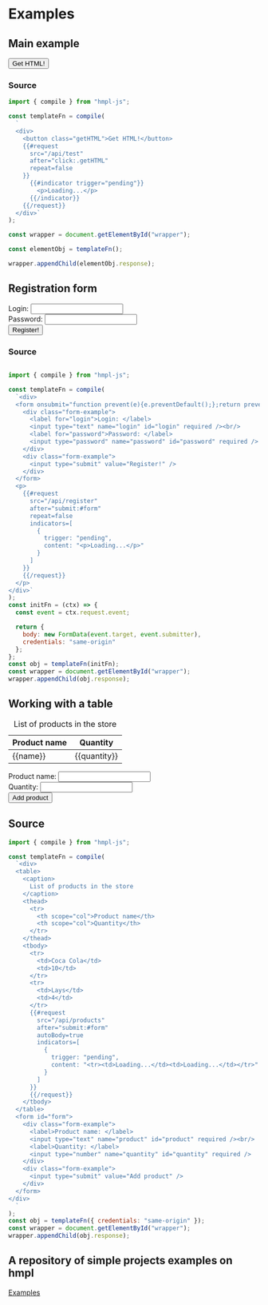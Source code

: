 # Examples

<!--List of test examples of work without request to api. Will also work by itself.-->

## Main example

<div id="wrapper">
  <div>
    <button @click="switchComponent" class="getHTML">Get HTML!</button>
    <component :is="currentComponent"></component>
  </div>
</div>

### Source
```js v-pre
import { compile } from "hmpl-js";

const templateFn = compile(
  `
  <div>
    <button class="getHTML">Get HTML!</button>
    {{#request
      src="/api/test"
      after="click:.getHTML"
      repeat=false
    }}
      {{#indicator trigger="pending"}}
        <p>Loading...</p>
      {{/indicator}}
    {{/request}}
  </div>`
);

const wrapper = document.getElementById("wrapper");

const elementObj = templateFn();

wrapper.appendChild(elementObj.response);
```
## Registration form

<div id="wrapper">
  <div>
    <div>
      <form @submit.prevent="switchComponent1" id="form">
        <div class="form-example">
          <label for="login">Login: </label>
          <input v-model="login" type="text" name="login" id="login" required /><br/>
          <label for="password">Password: </label>
          <input v-model="password" type="password" name="password" id="password" required />
        </div>
        <div class="form-example">
          <input type="submit" value="Register!" />
        </div>
      </form>
      <p><component :is="currentComponent1"></component></p>
    </div>
  </div>
</div>

### Source

```js v-pre

import { compile } from "hmpl-js";

const templateFn = compile(
  `<div>
  <form onsubmit="function prevent(e){e.preventDefault();};return prevent(event);" id="form">
    <div class="form-example">
      <label for="login">Login: </label>
      <input type="text" name="login" id="login" required /><br/>
      <label for="password">Password: </label>
      <input type="password" name="password" id="password" required />
    </div>
    <div class="form-example">
      <input type="submit" value="Register!" />
    </div>
  </form>
  <p>
    {{#request
      src="/api/register"
      after="submit:#form"
      repeat=false
      indicators=[
        {
          trigger: "pending",
          content: "<p>Loading...</p>"
        }
      ]
    }}
    {{/request}}
  </p>
</div>`
);
const initFn = (ctx) => {
  const event = ctx.request.event;

  return {
    body: new FormData(event.target, event.submitter),
    credentials: "same-origin"
  };
};
const obj = templateFn(initFn);
const wrapper = document.getElementById("wrapper");
wrapper.appendChild(obj.response);
```

## Working with a table

<div>
  <table>
    <caption>
      List of products in the store
    </caption>
    <thead>
      <tr>
        <th scope="col">Product name</th>
        <th scope="col">Quantity</th>
      </tr>
    </thead>
    <tbody>
      <tr v-for="{name, quantity} in products">
        <td>{{name}}</td>
        <td>{{quantity}}</td>
      </tr>
      <template v-for="item in items">
        <!--hmpl2-->
      </template>
    </tbody>
  </table>
  <form @submit.prevent="switchComponent2" id="form">
    <div class="form-example">
      <label for="product">Product name: </label>
      <input v-model="product" type="text" name="product" id="product" required /><br/>
      <label for="quantity">Quantity: </label>
      <input v-model="quantity" type="number" name="quantity" id="quantity" required />
    </div>
    <div class="form-example">
      <input type="submit" value="Add product" />
    </div>
  </form>
</div>

## Source

```js v-pre
import { compile } from "hmpl-js";

const templateFn = compile(
  `<div>
  <table>
    <caption>
      List of products in the store
    </caption>
    <thead>
      <tr>
        <th scope="col">Product name</th>
        <th scope="col">Quantity</th>
      </tr>
    </thead>
    <tbody>
      <tr>
        <td>Coca Cola</td>
        <td>10</td>
      </tr>
      <tr>
        <td>Lays</td>
        <td>4</td>
      </tr>
      {{#request
        src="/api/products"
        after="submit:#form"
        autoBody=true
        indicators=[
          {
            trigger: "pending",
            content: "<tr><td>Loading...</td><td>Loading...</td></tr>"
          }
        ]
      }}
      {{/request}}
    </tbody>
  </table>
  <form id="form">
    <div class="form-example">
      <label>Product name: </label>
      <input type="text" name="product" id="product" required /><br/>
      <label>Quantity: </label>
      <input type="number" name="quantity" id="quantity" required />
    </div>
    <div class="form-example">
      <input type="submit" value="Add product" />
    </div>
  </form>
</div>
  `
);
const obj = templateFn({ credentials: "same-origin" });
const wrapper = document.getElementById("wrapper");
wrapper.appendChild(obj.response);
```

<script setup>
  import { createCommentVNode, h, ref } from 'vue'

  // Main example
  const els = [createCommentVNode("hmpl0"), h("div", "Loading..."), h("div", "HTML from server")];
  const Comment = (_, ctx) => els[0];
  const Loading = (_, ctx) => els[1];
  const HTMLFromServer = (_, ctx) => els[2];
  const currentComponent = ref(Comment)
  const switchComponent = () => {
      const isComment = currentComponent.value === Comment;
      if(isComment){
        currentComponent.value = Loading;
        setTimeout(()=>{
          currentComponent.value = HTMLFromServer;
        }, 300);
      }
    }
  // Registration form
  const login = ref("");
  const password = ref("");
  const els1 = [createCommentVNode("hmpl1"), h("div", "Loading...")];
  const Comment1 = (_, ctx) => els1[0];
  const Loading1 = (_, ctx) => els1[1];
  const currentComponent1 = ref(Comment1)
  const switchComponent1 = () => {
    const isComment = currentComponent1.value === Comment1;
    if(isComment){
      currentComponent1.value = Loading1;
      setTimeout(()=>{
        currentComponent1.value = h("span", `Hello, ${login.value}!`);
        login.value = "";
        password.value = "";
      }, 300);
    }
  }
  
  // Working with a table
  let id = 2;
  const items = ref([1]);
  const defaultValue = [{ id: 0, name: "Coca Cola", quantity: 10 }, { id: 1, name: "Lays", quantity: 4 }]
  const products = ref([...defaultValue]);
  const product = ref("");
  const quantity = ref("");
  const loading = { id: -1, name: "Loading...", quantity: "Loading..." };
  const currentComponent2 = ref(createCommentVNode("hmpl2"));
  const switchComponent2 = () => {
    currentComponent2.value = null;
    if (items.value.length) items.value = [];
    const currentArr = [...products.value];
    products.value = [...defaultValue, loading];
    setTimeout(()=>{
      currentArr.push({ id, name: product.value, quantity: quantity.value })
      products.value = currentArr;
      product.value = "";
      quantity.value = "";
      id++;
    }, 300);
  }
</script>

## A repository of simple projects examples on hmpl

[Examples](https://github.com/hmpl-language/examples)
